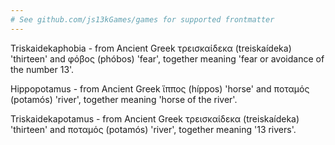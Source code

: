 ```yaml
---
# See github.com/js13kGames/games for supported frontmatter
---
```

Triskaidekaphobia - from Ancient Greek τρεισκαίδεκα (treiskaídeka) 'thirteen' and φόβος (phóbos) 'fear', together meaning 'fear or avoidance of the number 13'.

Hippopotamus - from Ancient Greek ἵππος (híppos) 'horse' and ποταμός (potamós) 'river', together meaning 'horse of the river'.

Triskaidekapotamus - from Ancient Greek τρεισκαίδεκα (treiskaídeka) 'thirteen' and ποταμός (potamós) 'river', together meaning '13 rivers'.